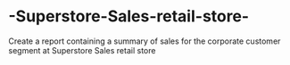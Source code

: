 # -Superstore-Sales-retail-store-
Create a report containing a summary of sales for the corporate customer segment at Superstore Sales retail store 
